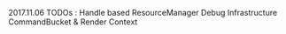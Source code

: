 2017.11.06
TODOs :
  Handle based ResourceManager
  Debug Infrastructure
  CommandBucket & Render Context
  



